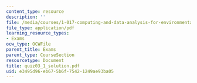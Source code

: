 ```yaml
---
content_type: resource
description: ''
file: /media/courses/1-017-computing-and-data-analysis-for-environmental-applications-fall-2003/e3495d96eb675b6f75421249ae93ba05_quiz03_1_solution.pdf
file_type: application/pdf
learning_resource_types:
- Exams
ocw_type: OCWFile
parent_title: Exams
parent_type: CourseSection
resourcetype: Document
title: quiz03_1_solution.pdf
uid: e3495d96-eb67-5b6f-7542-1249ae93ba05
---
```

